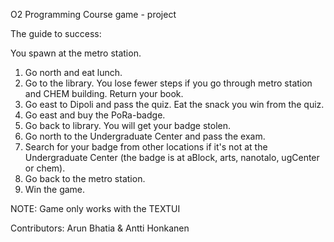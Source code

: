 O2 Programming Course game - project

The guide to success:

You spawn at the metro station. 
1. Go north and eat lunch.
2. Go to the library. You lose fewer steps if you go through metro station and CHEM building. Return your book.
3. Go east to Dipoli and pass the quiz. Eat the snack you win from the quiz.
4. Go east and buy the PoRa-badge.
5. Go back to library. You will get your badge stolen.
6. Go north to the Undergraduate Center and pass the exam.
7. Search for your badge from other locations if it's not at the Undergraduate Center (the badge is at aBlock, arts, nanotalo, ugCenter or chem).
8. Go back to the metro station.
9. Win the game.

NOTE: Game only works with the TEXTUI

Contributors: Arun Bhatia & Antti Honkanen
